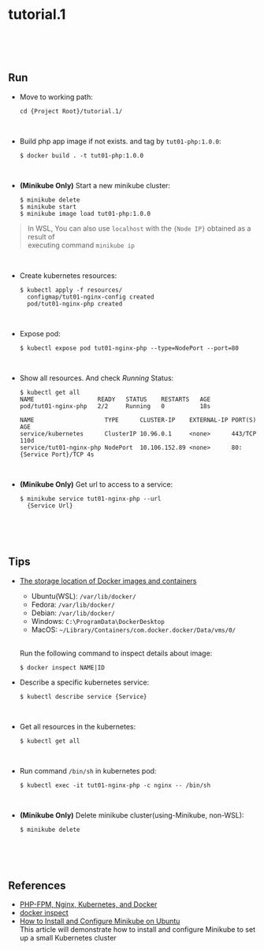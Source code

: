 # tutorial.1

<br/><br/><br/>

## Run  
* Move to working path:  
  ```shell
  cd {Project Root}/tutorial.1/  
  ```

<br/>

* Build php app image if not exists. and tag by `tut01-php:1.0.0`:  
  ```
  $ docker build . -t tut01-php:1.0.0
  ```

<br/>

* **(Minikube Only)** Start a new minikube cluster:  
  ```
  $ minikube delete
  $ minikube start
  $ minikube image load tut01-php:1.0.0
  ```

> In WSL, You can also use `localhost` with the `{Node IP}` obtained as a result of  
> executing command `minikube ip`

<br/>

* Create kubernetes resources:  
  ```shell
  $ kubectl apply -f resources/
    configmap/tut01-nginx-config created
    pod/tut01-nginx-php created
  ```

<br/>

* Expose pod:  
  ```shell
  $ kubectl expose pod tut01-nginx-php --type=NodePort --port=80
  ```

<br/>

* Show all resources. And check *Running* Status:  
  ```shell 
  $ kubectl get all
  NAME                  READY   STATUS    RESTARTS   AGE
  pod/tut01-nginx-php   2/2     Running   0          18s

  NAME                    TYPE      CLUSTER-IP    EXTERNAL-IP PORT(S)               AGE
  service/kubernetes      ClusterIP 10.96.0.1     <none>      443/TCP               110d
  service/tut01-nginx-php NodePort  10.106.152.89 <none>      80:{Service Port}/TCP 4s
  ```

<br/>

* **(Minikube Only)** Get url to access to a service:  
  ```shell
  $ minikube service tut01-nginx-php --url
    {Service Url}
  ```

<br/><br/><br/>

## Tips  
* [The storage location of Docker images and containers](https://www.freecodecamp.org/news/where-are-docker-images-stored-docker-container-paths-explained/)  
  * Ubuntu(WSL): `/var/lib/docker/`  
  * Fedora: `/var/lib/docker/`  
  * Debian: `/var/lib/docker/`  
  * Windows: `C:\ProgramData\DockerDesktop`  
  * MacOS: `~/Library/Containers/com.docker.docker/Data/vms/0/`    

  <br/>

  Run the following command to inspect details about image:  
  ```
  $ docker inspect NAME|ID
  ```

* Describe a specific kubernetes service:  
  ```shell
  $ kubectl describe service {Service}
  ```

<br/>

* Get all resources in the kubernetes:  
  ```
  $ kubectl get all
  ```

<br/>

* Run command `/bin/sh` in kubernetes pod:  
  ```
  $ kubectl exec -it tut01-nginx-php -c nginx -- /bin/sh
  ```

<br/>

* **(Minikube Only)** Delete minikube cluster(using-Minikube, non-WSL):  
  ```
  $ minikube delete
  ```

<br/><br/><br/>

## References  
* [PHP-FPM, Nginx, Kubernetes, and Docker](https://matthewpalmer.net/kubernetes-app-developer/articles/php-fpm-nginx-kubernetes.html)  
* [docker inspect](https://docs.docker.com/engine/reference/commandline/inspect/)  
* [How to Install and Configure Minikube on Ubuntu](https://www.liquidweb.com/kb/how-to-install-and-configure-minikube-on-ubuntu/)  
  This article will demonstrate how to install and configure Minikube to set up a small Kubernetes cluster  

